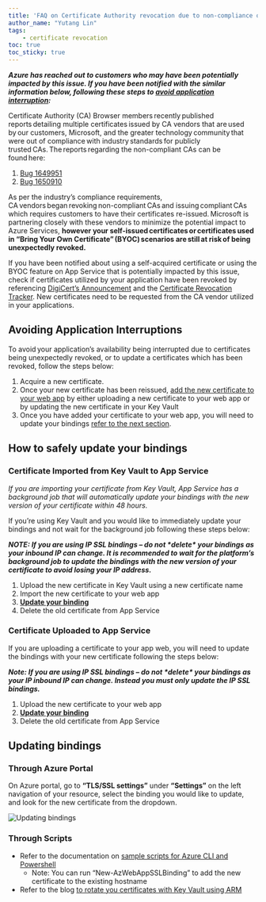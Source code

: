 ```yaml
---
title: 'FAQ on Certificate Authority revocation due to non-compliance of your certificates potentially impacting your App Service'
author_name: "Yutang Lin"
tags: 
    - certificate revocation
toc: true
toc_sticky: true
---
```


***Azure has reached out to customers who may have been potentially impacted by this issue. If you have been notified with the similar information below, following these steps to [avoid application interruption](#avoiding-application-interruption):***

Certificate Authority (CA) Browser members recently published reports detailing multiple certificates issued by CA vendors that are used by our customers, Microsoft, and the greater technology community that were out of compliance with industry standards for publicly trusted CAs. The reports regarding the non-compliant CAs can be found here:  
1. [Bug 1649951](https://bugzilla.mozilla.org/show_bug.cgi?id=1649951)
1. [Bug 1650910](https://bugzilla.mozilla.org/show_bug.cgi?id=1650910) 


As per the industry’s compliance requirements, CA vendors began revoking non-compliant CAs and issuing compliant CAs which requires customers to have their certificates re-issued. Microsoft is partnering closely with these vendors to minimize the potential impact to Azure Services, **however your self-issued certificates or certificates used in “Bring Your Own Certificate” (BYOC) scenarios are still at risk of being unexpectedly revoked.** 


 If you have been notified about using a self-acquired certificate or using the BYOC feature on App Service that is potentially impacted by this issue, check if certificates utilized by your application have been revoked by referencing [DigiCert’s Announcement](https://knowledge.digicert.com/alerts/DigiCert-ICA-Replacement) and the [Certificate Revocation Tracker](https://misissued.com/#revoked). New certificates need to be requested from the CA vendor utilized in your applications. 

## Avoiding Application Interruptions <a name="avoiding-application-interruption"></a>
To avoid your application’s availability being interrupted due to certificates being unexpectedly revoked, or to update a certificates which has been revoked, follow the steps below:

1. Acquire a new certificate.
1. Once your new certificate has been reissued, [add the new certificate to your web app](https://docs.microsoft.com/en-us/azure/app-service/configure-ssl-certificate) by either uploading a new certificate to your web app or by updating the new certificate in your Key Vault 
1. Once you have added your certificate to your web app, you will need to update your bindings [refer to the next section](#safely-updating-bindings). 

## How to safely update your bindings <a name="safely-updating-bindings"></a>

### Certificate Imported from Key Vault to App Service 
_If you are importing your certificate from Key Vault, App Service has a background job that will automatically update your bindings with the new version of your certificate within 48 hours._

If you’re using Key Vault and you would like to immediately update your bindings and not wait for the background job following these steps below: 

***NOTE: If you are using IP SSL bindings – do not \*delete\* your bindings as your inbound IP can change. It is recommended to wait for the platform’s background job to update the bindings with the new version of your certificate to avoid losing your IP address.***

1. Upload the new certificate in Key Vault using a new certificate name 
1. Import the new certificate to your web app 
1. [**Update your binding**](#updating-bindings)
1. Delete the old certificate from App Service 

### Certificate Uploaded to App Service 

If you are uploading a certificate to your app web, you will need to update the bindings with your new certificate following the steps below: 

***Note: If you are using IP SSL bindings – do not \*delete\* your bindings as your IP inbound IP can change.  Instead you must only *update* the IP SSL bindings.***

1. Upload the new certificate to your web app 
1. [**Update your binding**](#updating-bindings)
1. Delete the old certificate from App Service 

## Updating bindings <a name="updating-bindings"></a>

### Through Azure Portal
On Azure portal, go to **“TLS/SSL settings”** under **“Settings”** on the left navigation of your resource, select the binding you would like to update, and look for the new certificate from the dropdown. 

![Updating bindings]({{site.baseurl}}/media/2020/07/updating-bindings.png)

### Through Scripts 
- Refer to the documentation on [sample scripts for Azure CLI and Powershell](https://docs.microsoft.com/en-us/azure/app-service/configure-ssl-certificate#automate-with-scripts)
    - Note: You can run “New-AzWebAppSSLBinding” to add the new certificate to the existing hostname 
- Refer to the blog [to rotate you certificates with Key Vault using ARM](https://azure.github.io/AppService/2016/05/24/Deploying-Azure-Web-App-Certificate-through-Key-Vault.html#rotating-certificate)